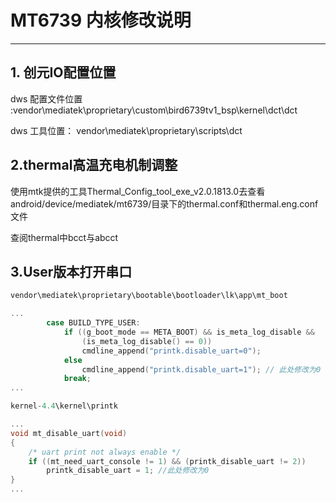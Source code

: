 # **MT6739 内核修改说明**

------------------------------

## 1. 创元IO配置位置  
dws 配置文件位置 :vendor\mediatek\proprietary\custom\bird6739tv1_bsp\kernel\dct\dct

dws 工具位置： vendor\mediatek\proprietary\scripts\dct

## 2.thermal高温充电机制调整
使用mtk提供的工具Thermal_Config_tool_exe_v2.0.1813.0去查看android/device/mediatek/mt6739/目录下的thermal.conf和thermal.eng.conf文件

查阅thermal中bcct与abcct

## 3.User版本打开串口
```c
vendor\mediatek\proprietary\bootable\bootloader\lk\app\mt_boot

...
        case BUILD_TYPE_USER:
            if ((g_boot_mode == META_BOOT) && is_meta_log_disable &&
                (is_meta_log_disable() == 0))
                cmdline_append("printk.disable_uart=0");
            else
                cmdline_append("printk.disable_uart=1"); // 此处修改为0
            break;
...        
```

```c
kernel-4.4\kernel\printk

...
void mt_disable_uart(void)
{
    /* uart print not always enable */
    if ((mt_need_uart_console != 1) && (printk_disable_uart != 2))
        printk_disable_uart = 1; //此处修改为0
}
...

```